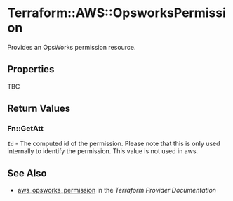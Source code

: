 # Terraform::AWS::OpsworksPermission

Provides an OpsWorks permission resource.

## Properties

TBC

## Return Values

### Fn::GetAtt

`Id` - The computed id of the permission. Please note that this is only used internally to identify the permission. This value is not used in aws.

## See Also

* [aws_opsworks_permission](https://www.terraform.io/docs/providers/aws/r/opsworks_permission.html) in the _Terraform Provider Documentation_